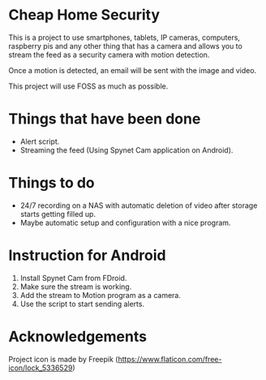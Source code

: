 # Cheap Home Security

This is a project to use smartphones, tablets, IP cameras, computers, raspberry pis and any other thing that has a camera and allows you to stream the feed as a security camera with motion detection.

Once a motion is detected, an email will be sent with the image and video.

This project will use FOSS as much as possible.

# Things that have been done

- Alert script.  
- Streaming the feed (Using Spynet Cam application on Android).  

# Things to do

- 24/7 recording on a NAS with automatic deletion of video after storage starts getting filled up.  
- Maybe automatic setup and configuration with a nice program.  

# Instruction for Android

1. Install Spynet Cam from FDroid.  
2. Make sure the stream is working.  
3. Add the stream to Motion program as a camera.  
4. Use the script to start sending alerts.  

# Acknowledgements
Project icon is made by Freepik (https://www.flaticon.com/free-icon/lock_5336529)
